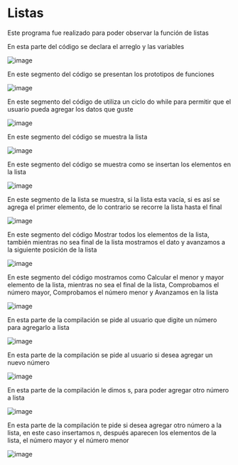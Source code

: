 # Listas


Este programa fue realizado para poder observar la función de listas 

En esta parte del código se declara el arreglo y  las variables

![image](https://user-images.githubusercontent.com/71095993/97481259-27a68280-191a-11eb-97e3-45eaa162aa90.png)

En este segmento del código se presentan los prototipos de funciones 

![image](https://user-images.githubusercontent.com/71095993/97481591-aa2f4200-191a-11eb-92d7-c9dc585de9ea.png)

En este segmento del código de utiliza un ciclo do while para permitir que el usuario pueda agregar los datos que guste

![image](https://user-images.githubusercontent.com/71095993/97481834-fbd7cc80-191a-11eb-93d8-eab0adc36473.png)

En este segmento del código se muestra la lista 

![image](https://user-images.githubusercontent.com/71095993/97481922-18740480-191b-11eb-885f-8c95a2458d52.png)

En este segmento del código se muestra como se insertan los elementos en la lista

![image](https://user-images.githubusercontent.com/71095993/97482471-d0a1ad00-191b-11eb-9b97-61caf4ab7f3b.png)

En este segmento de la lista se muestra, si la lista esta vacía, si es así se agrega el primer elemento, de lo contrario se recorre la lista hasta el final 

![image](https://user-images.githubusercontent.com/71095993/97483073-9dabe900-191c-11eb-9316-b9a90a773823.png)

En este segmento del código Mostrar todos los elementos de la lista, también mientras no sea final de la lista mostramos el dato y avanzamos a la siguiente posición de la lista 

![image](https://user-images.githubusercontent.com/71095993/97484044-d7c9ba80-191d-11eb-811e-f9861ed22b6f.png)

En este segmento del código mostramos como Calcular el menor y mayor elemento de la lista, mientras no sea el final de la lista, Comprobamos el número mayor, Comprobamos el número menor y Avanzamos en la lista 

![image](https://user-images.githubusercontent.com/71095993/97484813-df3d9380-191e-11eb-8225-ca94e58c716f.png)

En esta parte de la compilación se pide al usuario que digite un número para agregarlo a lista  

![image](https://user-images.githubusercontent.com/71095993/97486198-ba4a2000-1920-11eb-8c85-e38c934808e0.png)

En esta parte de la compilación se pide al usuario si desea agregar un nuevo número 

![image](https://user-images.githubusercontent.com/71095993/97486830-9cc98600-1921-11eb-8716-85c88d6c770a.png)

En esta parte de la compilación le dimos s, para poder agregar otro número a lista 

![image](https://user-images.githubusercontent.com/71095993/97487458-82dc7300-1922-11eb-9322-6882d9617c74.png)

En esta parte de la compilación te pide si desea agregar otro número a la lista, en este caso insertamos n, después aparecen los elementos de la lista, el número mayor y el número menor 

![image](https://user-images.githubusercontent.com/71095993/97488097-668d0600-1923-11eb-88ed-df9d0ffc05d8.png)
